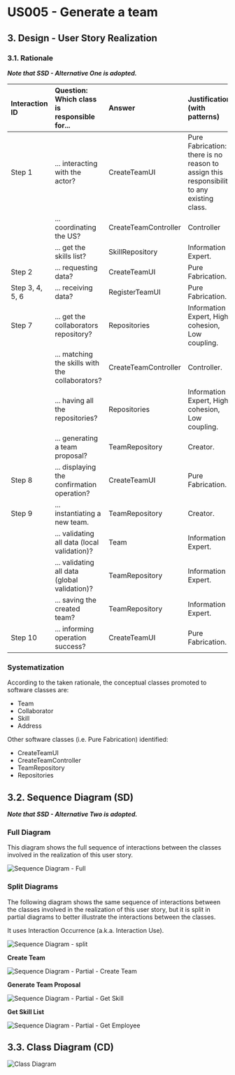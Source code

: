 # US005 - Generate a team

## 3. Design - User Story Realization 

### 3.1. Rationale

_**Note that SSD - Alternative One is adopted.**_

| Interaction ID  | Question: Which class is responsible for...     | Answer               | Justification (with patterns)                                                             |
|:----------------|:------------------------------------------------|:---------------------|:------------------------------------------------------------------------------------------|
| Step 1  		      | 	... interacting with the actor?                | CreateTeamUI         | Pure Fabrication: there is no reason to assign this responsibility to any existing class. |
| 			  	          | 	... coordinating the US?                       | CreateTeamController | Controller                                                                                |
|                 | ... get the skills list?                        | SkillRepository      | Information Expert.                                                                       |
| Step 2          | ... requesting data?                            | CreateTeamUI         | Pure Fabrication.                                                                         |
| Step 3, 4, 5, 6 | ... receiving data?                             | RegisterTeamUI       | Pure Fabrication.                                                                         |
| Step 7          | ... get the collaborators repository?           | Repositories         | Information Expert, High cohesion, Low coupling.                                          |
|                 | ... matching the skills with the collaborators? | CreateTeamController | Controller.                                                                               |
|                 | ... having all the repositories?                | Repositories         | Information Expert, High cohesion, Low coupling.                                          |
|                 | ... generating a team proposal?                 | TeamRepository       | Creator.                                                                                  |
| Step 8          | ... displaying the confirmation operation?      | CreateTeamUI         | Pure Fabrication.                                                                         |
| 	Step 9	        | 	... instantiating a new team.                  | TeamRepository       | Creator.                                                                                  |
| 		              | 	... validating all data (local validation)?    | Team                 | Information Expert.                                                                       | 
| 			  	          | 	... validating all data (global validation)?   | TeamRepository       | Information Expert.                                                                       | 
| 			  	          | 	... saving the created team?                   | TeamRepository       | Information Expert.                                                                       | 
| Step 10		       | 	... informing operation success?               | CreateTeamUI         | Pure Fabrication.                                                                         | 

### Systematization ##

According to the taken rationale, the conceptual classes promoted to software classes are: 

* Team
* Collaborator
* Skill
* Address

Other software classes (i.e. Pure Fabrication) identified: 

* CreateTeamUI  
* CreateTeamController
* TeamRepository
* Repositories


## 3.2. Sequence Diagram (SD)

_**Note that SSD - Alternative Two is adopted.**_

### Full Diagram

This diagram shows the full sequence of interactions between the classes involved in the realization of this user story.

![Sequence Diagram - Full](svg/us005-sequence-diagram-full.svg)

### Split Diagrams

The following diagram shows the same sequence of interactions between the classes involved in the realization of this user story, but it is split in partial diagrams to better illustrate the interactions between the classes.

It uses Interaction Occurrence (a.k.a. Interaction Use).

![Sequence Diagram - split](svg/us005-sequence-diagram-split.svg)

**Create Team**

![Sequence Diagram - Partial - Create Team](svg/us005-sequence-diagram-partial-create-team.svg)

**Generate Team Proposal**

![Sequence Diagram - Partial - Get Skill](svg/us005-sequence-diagram-partial-team-proposal.svg)

**Get Skill List**

![Sequence Diagram - Partial - Get Employee](svg/us005-sequence-diagram-partial-get-skill-list.svg)


## 3.3. Class Diagram (CD)

![Class Diagram](svg/us005-class-diagram.svg)